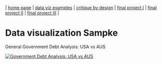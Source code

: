 | [home page](https://cmustudent.github.io/tswd-portfolio-templates/) | [data viz examples](dataviz-examples) | [critique by design](critique-by-design) | [final project I](final-project-part-one) | [final project II](final-project-part-two) | [final project III](final-project-part-three) |

# Data visualization Sampke
  General Government Debt Analysis: USA vs AUS 

<div class='tableauPlaceholder' id='viz1757387364661' style='position: relative'><noscript><a href='#'><img alt='Government Debt Analysis: USA vs AUS ' src='https:&#47;&#47;public.tableau.com&#47;static&#47;images&#47;As&#47;Assn2_vudgirka&#47;Sheet1&#47;1_rss.png' style='border: none' /></a></noscript><object class='tableauViz'  style='display:none;'><param name='host_url' value='https%3A%2F%2Fpublic.tableau.com%2F' /> <param name='embed_code_version' value='3' /> <param name='site_root' value='' /><param name='name' value='Assn2_vudgirka&#47;Sheet1' /><param name='tabs' value='no' /><param name='toolbar' value='yes' /><param name='static_image' value='https:&#47;&#47;public.tableau.com&#47;static&#47;images&#47;As&#47;Assn2_vudgirka&#47;Sheet1&#47;1.png' /> <param name='animate_transition' value='yes' /><param name='display_static_image' value='yes' /><param name='display_spinner' value='yes' /><param name='display_overlay' value='yes' /><param name='display_count' value='yes' /><param name='language' value='en-US' /><param name='filter' value='publish=yes' /></object></div>   

<script type='text/javascript'>                   
  var divElement = document.getElementById('viz1757387364661');          
  var vizElement = divElement.getElementsByTagName('object')[0];  
  vizElement.style.width='100%';vizElement.style.height=(divElement.offsetWidth*0.75)+'px';                    
  var scriptElement = document.createElement('script'); 
  scriptElement.src = 'https://public.tableau.com/javascripts/api/viz_v1.js';          
  vizElement.parentNode.insertBefore(scriptElement, vizElement);               
</script>
